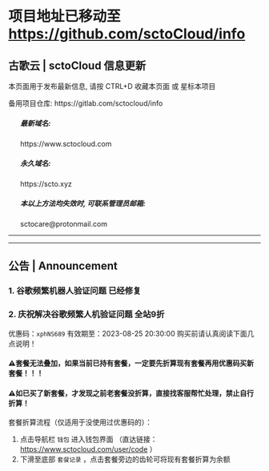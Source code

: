 # 项目地址已移动至 https://github.com/sctoCloud/info


<div class="container readme-background" id="container_readme">
  <div class="readme">
  <h2>古歌云 | sctoCloud 信息更新</h2>
    <p>本页面用于发布最新信息, 请按 CTRL+D 收藏本页面 或 星标本项目</p>
    <p>备用项目仓库: https://gitlab.com/sctocloud/info</p>
    
  <ul>
    <h5>最新域名:</h5>
      https://www.sctocloud.com
    <h5>永久域名:</h5>
      https://scto.xyz
    <h5>本以上方法均失效时, 可联系管理员邮箱:</h5>
    sctocare@protonmail.com
  </ul>
  </div>
</div>

---
---

## 公告 | Announcement

### **1. 谷歌频繁机器人验证问题 已经修复**

### **2. 庆祝解决谷歌频繁人机验证问题 全站9折**
优惠码：`xphNS689`
有效期至：2023-08-25 20:30:00
购买前请认真阅读下面几点说明！

#### **⚠️套餐无法叠加，如果当前已持有套餐，一定要先折算现有套餐再用优惠码买新套餐！！！**
#### **⚠️如已买了新套餐，才发现之前老套餐没折算，直接找客服帮忙处理，禁止自行折算！**

套餐折算流程（仅适用于没使用过优惠码的）：
1. 点击导航栏 `钱包` 进入钱包界面 （直达链接：https://www.sctocloud.com/user/code ）
2. 下滑至底部 `套餐记录` ，点击套餐旁边的齿轮可将现有套餐折算为余额
